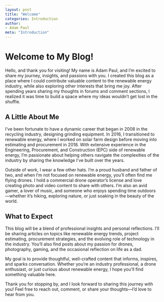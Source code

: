 ```yaml
---
layout: post
title: "Welcome"
categories: Introduction
author:
- Adam Paul
meta: "Introduction"
---
```

# Welcome to My Blog!  

Hello, and thank you for visiting! My name is Adam Paul, and I’m excited to share my journey, insights, and passions with you. I created this blog as a place where I could contribute valuable content to the renewable energy industry, while also exploring other interests that bring me joy. After spending years sharing my thoughts in forums and comment sections, I realized it was time to build a space where my ideas wouldn’t get lost in the shuffle.  

## A Little About Me  
I’ve been fortunate to have a dynamic career that began in 2008 in the recycling industry, designing grinding equipment. In 2016, I transitioned to renewable energy, where I worked on solar farm design before moving into estimating and procurement in 2018. With extensive experience in the Engineering, Procurement, and Construction (EPC) side of renewable energy, I’m passionate about helping others navigate the complexities of the industry by sharing the knowledge I’ve built over the years.  

Outside of work, I wear a few other hats. I’m a proud husband and father of two, and when I’m not focused on renewable energy, you’ll often find me flying drones. I hold a commercial drone operator’s license and love creating photo and video content to share with others. I’m also an avid gamer, a lover of music, and someone who enjoys spending time outdoors—whether it’s hiking, exploring nature, or just soaking in the beauty of the world.  

## What to Expect  
This blog will be a blend of professional insights and personal reflections. I’ll be sharing articles on topics like renewable energy trends, project estimating, procurement strategies, and the evolving role of technology in the industry. You’ll also find posts about my passion for drones, photography, gaming, and the occasional reflection on life as a dad.  

My goal is to provide thoughtful, well-crafted content that informs, inspires, and sparks conversation. Whether you’re an industry professional, a drone enthusiast, or just curious about renewable energy, I hope you’ll find something valuable here.  

Thank you for stopping by, and I look forward to sharing this journey with you! Feel free to reach out, comment, or share your thoughts—I’d love to hear from you.

